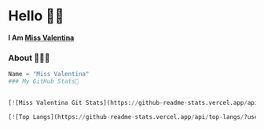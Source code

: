 # Hello 👋🏻

**I Am [Miss Valentina](https://github.com/Miss_Valentina)**

### About 🙋🏻‍♂️
```python
Name = "Miss Valentina"
### My GitHub Stats💛

 
[![Miss Valentina Git Stats](https://github-readme-stats.vercel.app/api?username=Miss_Valentina&include_all_commits=true&count_private=true&theme=white)

[![Top Langs](https://github-readme-stats.vercel.app/api/top-langs/?username=miss_valentina&layout=compact&theme=WHITE)](https://github.com/miss_valentina)

